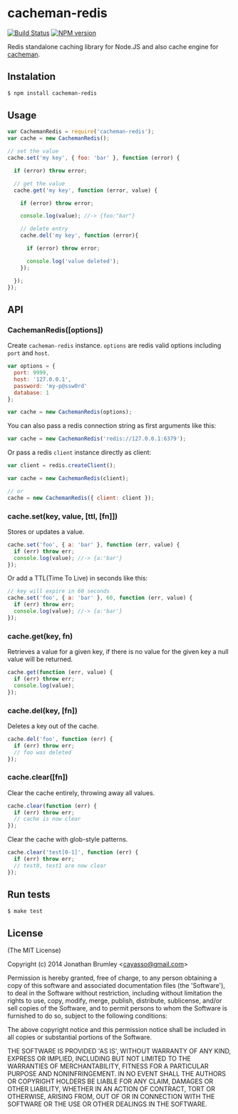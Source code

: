 # cacheman-redis

[![Build Status](https://travis-ci.org/cayasso/cacheman-redis.png?branch=master)](https://travis-ci.org/cayasso/cacheman-redis)
[![NPM version](https://badge.fury.io/js/cacheman-redis.png)](http://badge.fury.io/js/cacheman-redis)

Redis standalone caching library for Node.JS and also cache engine for [cacheman](https://github.com/cayasso/cacheman).

## Instalation

``` bash
$ npm install cacheman-redis
```

## Usage

```javascript
var CachemanRedis = require('cacheman-redis');
var cache = new CachemanRedis();

// set the value
cache.set('my key', { foo: 'bar' }, function (error) {

  if (error) throw error;

  // get the value
  cache.get('my key', function (error, value) {

    if (error) throw error;

    console.log(value); //-> {foo:"bar"}

    // delete entry
    cache.del('my key', function (error){

      if (error) throw error;

      console.log('value deleted');
    });

  });
});
```

## API

### CachemanRedis([options])

Create `cacheman-redis` instance. `options` are redis valid options including `port` and `host`.

```javascript
var options = {
  port: 9999,
  host: '127.0.0.1',
  password: 'my-p@ssw0rd'
  database: 1
};

var cache = new CachemanRedis(options);
```

You can also pass a redis connection string as first arguments like this:

```javascript
var cache = new CachemanRedis('redis://127.0.0.1:6379');
```

Or pass a redis `client` instance directly as client:

```javascript
var client = redis.createClient();

var cache = new CachemanRedis(client);

// or
cache = new CachemanRedis({ client: client });
```

### cache.set(key, value, [ttl, [fn]])

Stores or updates a value.

```javascript
cache.set('foo', { a: 'bar' }, function (err, value) {
  if (err) throw err;
  console.log(value); //-> {a:'bar'}
});
```

Or add a TTL(Time To Live) in seconds like this:

```javascript
// key will expire in 60 seconds
cache.set('foo', { a: 'bar' }, 60, function (err, value) {
  if (err) throw err;
  console.log(value); //-> {a:'bar'}
});
```

### cache.get(key, fn)

Retrieves a value for a given key, if there is no value for the given key a null value will be returned.

```javascript
cache.get(function (err, value) {
  if (err) throw err;
  console.log(value);
});
```

### cache.del(key, [fn])

Deletes a key out of the cache.

```javascript
cache.del('foo', function (err) {
  if (err) throw err;
  // foo was deleted
});
```

### cache.clear([fn])

Clear the cache entirely, throwing away all values.

```javascript
cache.clear(function (err) {
  if (err) throw err;
  // cache is now clear
});
```

Clear the cache with glob-style patterns.

```javascript
cache.clear('test[0-1]', function (err) {
  if (err) throw err;
  // test0, test1 are now clear
});
```

## Run tests

``` bash
$ make test
```

## License

(The MIT License)

Copyright (c) 2014 Jonathan Brumley &lt;cayasso@gmail.com&gt;

Permission is hereby granted, free of charge, to any person obtaining
a copy of this software and associated documentation files (the
'Software'), to deal in the Software without restriction, including
without limitation the rights to use, copy, modify, merge, publish,
distribute, sublicense, and/or sell copies of the Software, and to
permit persons to whom the Software is furnished to do so, subject to
the following conditions:

The above copyright notice and this permission notice shall be
included in all copies or substantial portions of the Software.

THE SOFTWARE IS PROVIDED 'AS IS', WITHOUT WARRANTY OF ANY KIND,
EXPRESS OR IMPLIED, INCLUDING BUT NOT LIMITED TO THE WARRANTIES OF
MERCHANTABILITY, FITNESS FOR A PARTICULAR PURPOSE AND NONINFRINGEMENT.
IN NO EVENT SHALL THE AUTHORS OR COPYRIGHT HOLDERS BE LIABLE FOR ANY
CLAIM, DAMAGES OR OTHER LIABILITY, WHETHER IN AN ACTION OF CONTRACT,
TORT OR OTHERWISE, ARISING FROM, OUT OF OR IN CONNECTION WITH THE
SOFTWARE OR THE USE OR OTHER DEALINGS IN THE SOFTWARE.
